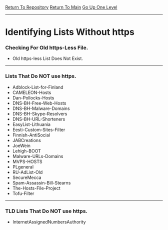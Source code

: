 [Return To Repository](https://github.com/deathbybandaid/piholeparser/blob/master/)
[Return To Main](https://github.com/deathbybandaid/piholeparser/blob/master/RecentRunLogs/README.md)
[Go Up One Level](https://github.com/deathbybandaid/piholeparser/blob/master/RecentRunLogs/housekeepingscripts/40-Running-Housekeeping-Tasks.md)
____________________________________
# Identifying Lists Without https

### Checking For Old https-Less File.
* Old https-less List Does Not Exist.

___________________________________________________________________
### Lists That Do NOT use https.
* Adblock-List-for-Finland
* CAMELEON-Hosts
* Dan-Pollocks-Hosts
* DNS-BH-Free-Web-Hosts
* DNS-BH-Malware-Domains
* DNS-BH-Skype-Resolvers
* DNS-BH-URL-Shorteners
* EasyList-Lithuania
* Eesti-Custom-Sites-Filter
* Finnish-AntiSocial
* JABCreations
* JoeWein
* Lehigh-BOOT
* Malware-URLs-Domains
* MVPS-HOSTS
* PLgeneral
* RU-AdList-Old
* SecureMecca
* Spam-Assassin-Bill-Stearns
* The-Hosts-File-Project
* Tofu-Filter

___________________________________________________________________
### TLD Lists That Do NOT use https.
* InternetAssignedNumbersAuthority
